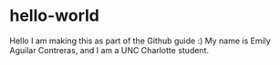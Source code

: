 # hello-world
Hello I am making this as part of the Github guide :)
My name is Emily Aguilar Contreras, and I am a UNC Charlotte student.
